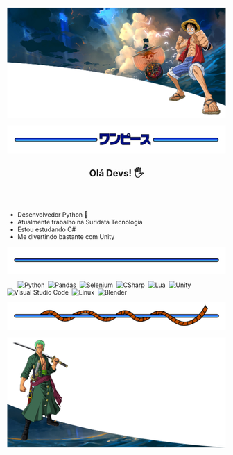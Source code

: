 <p align="center">
	<img src="img//one-piece-top-banner.png">
</p>



<p align="center">
	<img src="img//meio-top_Prancheta 1.png">
</p>

<div style="text-align: center;">

<h2>Olá Devs! 🖐</h2>
</div>
<br></br>

- Desenvolvedor Python 🐍
- Atualmente trabalho na Suridata Tecnologia
- Estou estudando C#
- Me divertindo bastante com Unity
</div>

<p align="center">
	<img src="img//meio_Prancheta 1.png">
</p>

&nbsp;&nbsp;&nbsp;&nbsp;&nbsp;
![Python](https://img.shields.io/badge/-Python-05122A?style=flat&logo=python)&nbsp;
![Pandas](https://img.shields.io/badge/-Pandas-05122A?style=flat&logo=pandas)&nbsp;
![Selenium](https://img.shields.io/badge/-Selenium-05122A?style=flat&logo=selenium)&nbsp;
![CSharp](https://img.shields.io/badge/-CSharp-05122A?style=flat&logo=csharp)&nbsp;
![Lua](https://img.shields.io/badge/-Lua-05122A?style=flat&logo=lua)&nbsp;
![Unity](https://img.shields.io/badge/-Unity-05122A?style=flat&logo=unity)&nbsp;
![Visual Studio Code](https://img.shields.io/badge/-Visual%20Studio%20Code-05122A?style=flat&logo=visual-studio-code&logoColor=007ACC)&nbsp;
![Linux](https://img.shields.io/badge/-Linux-05122A?style=flat&logo=linux)&nbsp;
![Blender](https://img.shields.io/badge/-Blender-05122A?style=flat&logo=blender)&nbsp;

</div>
<p align="center">
	<img src="img//meio-bot_Prancheta 1_Prancheta 1.png">
</p>

<p align="center">
	<img src="img//one-piece-bot-banner.png">
</p>

